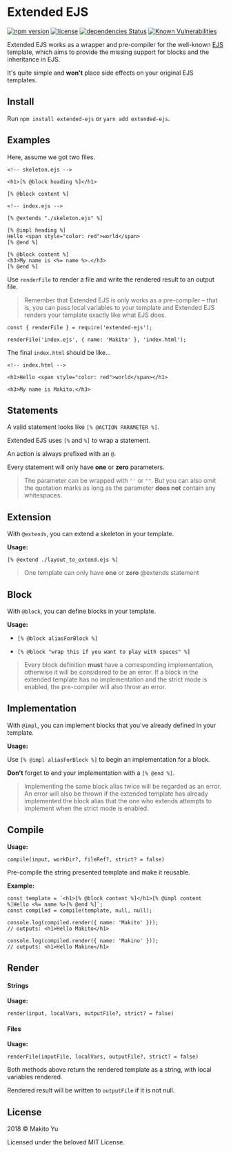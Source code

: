 

# Extended EJS

[![npm version](https://badge.fury.io/js/extended-ejs.svg)](https://www.npmjs.com/package/extended-ejs)
[![license](https://img.shields.io/github/license/SumiMakito/extended-ejs.svg)](LICENSE)
[![dependencies Status](https://david-dm.org/SumiMakito/extended-ejs/status.svg)](https://david-dm.org/SumiMakito/extended-ejs)
[![Known Vulnerabilities](https://snyk.io/test/github/SumiMakito/extended-ejs/badge.svg?targetFile=package.json)](https://snyk.io/test/github/SumiMakito/extended-ejs?targetFile=package.json)

Extended EJS works as a wrapper and pre-compiler for the well-known [EJS](https://github.com/mde/ejs) template, which aims to provide the missing support for blocks and the inheritance in EJS.

It's quite simple and **won't** place side effects on your original EJS templates.


## Install

Run `npm install extended-ejs` or `yarn add extended-ejs`.

## Examples

Here, assume we got two files. 

```
<!-- skeleton.ejs -->

<h1>[% @block heading %]</h1>

[% @block content %]
```

```
<!-- index.ejs -->

[% @extends "./skeleton.ejs" %]

[% @impl heading %]
Hello <span style="color: red">world</span>
[% @end %]

[% @block content %]
<h3>My name is <%= name %>.</h3>
[% @end %]
```

Use `renderFile` to render a file and write the rendered result to an output file.

> Remember that Extended EJS is only works as a pre-compiler – that is, you can pass local variables to your template and Extended EJS renders your template exactly like what EJS does.

```
const { renderFile } = require('extended-ejs');

renderFile('index.ejs', { name: 'Makito' }, 'index.html');
```

The final `index.html` should be like...

```
<!-- index.html -->

<h1>Hello <span style="color: red">world</span></h1>

<h3>My name is Makito.</h3>
```

## Statements

A valid statement looks like `[% @ACTION PARAMETER %]`.

Extended EJS uses `[%` and `%]` to wrap a statement.

An action is always prefixed with an `@`.

Every statement will only have **one** or **zero** parameters.

> The parameter can be wrapped with `''` or  `""`. But you can also omit the quotation marks as long as the parameter **does not** contain any whitespaces.

## Extension

With `@extends`, you can extend a skeleton in your template.

**Usage:**

`[% @extend ./layout_to_extend.ejs %]`

> One template can only have **one** or **zero** @extends statement

## Block

With `@block`, you can define blocks in your template.

**Usage:**

- `[% @block aliasForBlock %]`

- `[% @block "wrap this if you want to play with spaces" %]`

> Every block definition **must** have a corresponding implementation, otherwise it will be considered to be an error. If a block in the extended template has no implementation and the strict mode is enabled, the pre-compiler will also throw an error.

## Implementation

With `@impl`, you can implement blocks that you've already defined in your template.

**Usage:**

Use `[% @impl aliasForBlock %]` to begin an implementation for a block.

**Don't** forget to end your implementation with a `[% @end %]`.

> Implementing the same block alias twice will be regarded as an error. An error will also be thrown if the extended template has already implemented the block alias that the one who extends attempts to implement when the strict mode is enabled.

## Compile

**Usage:**

```
compile(input, workDir?, fileRef?, strict? = false)
```

Pre-compile the string presented template and make it reusable.

**Example:**

```
const template = `<h1>[% @block content %]</h1>[% @impl content %]Hello <%= name %>[% @end %]`;
const compiled = compile(template, null, null);

console.log(compiled.render({ name: 'Makito' }));
// outputs: <h1>Hello Makito</h1>

console.log(compiled.render({ name: 'Makino' }));
// outputs: <h1>Hello Makino</h1>
```

## Render

#### Strings

**Usage:**

```
render(input, localVars, outputFile?, strict? = false)
```

#### Files

**Usage:**

```
renderFile(inputFile, localVars, outputFile?, strict? = false)
```

Both methods above return the rendered template as a string, with local variables rendered.

Rendered result will be written to  `outputFile` if it is not null.


## License

2018 &copy; Makito Yu

Licensed under the beloved MIT License.


